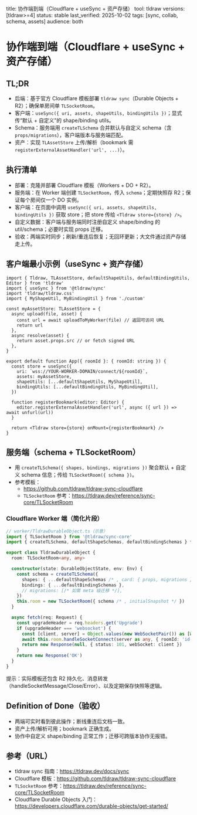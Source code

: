 title: 协作端到端（Cloudflare + useSync + 资产存储）
tool: tldraw
versions: [tldraw>=4]
status: stable
last_verified: 2025-10-02
tags: [sync, collab, schema, assets]
audience: both

# 协作端到端（Cloudflare + useSync + 资产存储）

## TL;DR
- 后端：基于官方 Cloudflare 模板部署 `tldraw sync`（Durable Objects + R2）；确保单房间单 `TLSocketRoom`。
- 客户端：`useSync({ uri, assets, shapeUtils, bindingUtils })`；显式传“默认 + 自定义”的 shape/binding utils。
- Schema：服务端用 `createTLSchema` 合并默认与自定义 schema（含 `props/migrations`），客户端版本与服务端匹配。
- 资产：实现 `TLAssetStore` 上传/解析（bookmark 需 `registerExternalAssetHandler('url', ...)`）。

## 执行清单
- 部署：克隆并部署 Cloudflare 模板（Workers + DO + R2）。
- 服务端：在 Worker 端创建 `TLSocketRoom`，传入 `schema`；定期快照存 R2；保证每个房间仅一个 DO 实例。
- 客户端：在页面中调用 `useSync({ uri, assets, shapeUtils, bindingUtils })` 获取 store；把 store 传给 `<Tldraw store={store} />`。
- 自定义数据：客户端与服务端同时注册自定义 shape/binding 的 util/schema；必要时实现 props 迁移。
- 验收：两端实时同步；刷新/重连后恢复；无回环更新；大文件通过资产存储走上传。

## 客户端最小示例（useSync + 资产存储）
```tsx
import { Tldraw, TLAssetStore, defaultShapeUtils, defaultBindingUtils, Editor } from 'tldraw'
import { useSync } from '@tldraw/sync'
import 'tldraw/tldraw.css'
import { MyShapeUtil, MyBindingUtil } from './custom'

const myAssetStore: TLAssetStore = {
  async upload(file, asset) {
    const url = await uploadToMyWorker(file) // 返回可访问 URL
    return url
  },
  async resolve(asset) {
    return asset.props.src // or fetch signed URL
  },
}

export default function App({ roomId }: { roomId: string }) {
  const store = useSync({
    uri: `wss://YOUR-WORKER-DOMAIN/connect/${roomId}`,
    assets: myAssetStore,
    shapeUtils: [...defaultShapeUtils, MyShapeUtil],
    bindingUtils: [...defaultBindingUtils, MyBindingUtil],
  })

  function registerBookmark(editor: Editor) {
    editor.registerExternalAssetHandler('url', async ({ url }) => await unfurl(url))
  }

  return <Tldraw store={store} onMount={registerBookmark} />
}
```

## 服务端（schema + TLSocketRoom）
- 用 `createTLSchema({ shapes, bindings, migrations })` 聚合默认 + 自定义 schema 信息；传给 `TLSocketRoom({ schema })`。
- 参考模板：
  - https://github.com/tldraw/tldraw-sync-cloudflare
  - `TLSocketRoom` 参考：https://tldraw.dev/reference/sync-core/TLSocketRoom

### Cloudflare Worker 端（简化片段）
```ts
// worker/TldrawDurableObject.ts（示意）
import { TLSocketRoom } from '@tldraw/sync-core'
import { createTLSchema, defaultShapeSchemas, defaultBindingSchemas } from '@tldraw/tlschema'

export class TldrawDurableObject {
  room: TLSocketRoom<any, any>

  constructor(state: DurableObjectState, env: Env) {
    const schema = createTLSchema({
      shapes: { ...defaultShapeSchemas /* , card: { props, migrations } */ },
      bindings: { ...defaultBindingSchemas },
      // migrations: [/* 如需 meta 级迁移 */],
    })
    this.room = new TLSocketRoom({ schema /* , initialSnapshot */ })
  }

  async fetch(req: Request) {
    const upgradeHeader = req.headers.get('Upgrade')
    if (upgradeHeader === 'websocket') {
      const [client, server] = Object.values(new WebSocketPair()) as [WebSocket, WebSocket]
      await this.room.handleSocketConnect(server as any, { roomId: 'id-from-url' })
      return new Response(null, { status: 101, webSocket: client })
    }
    return new Response('OK')
  }
}
```

提示：实际模板还包含 R2 持久化、消息转发（handleSocketMessage/Close/Error）、以及定期保存快照等逻辑。

## Definition of Done（验收）
- 两端可实时看到彼此操作；断线重连后文档一致。
- 资产上传/解析可用；bookmark 正确生成。
- 协作中自定义 shape/binding 正常工作；迁移可跨版本协作无报错。

## 参考（URL）
- tldraw sync 指南：https://tldraw.dev/docs/sync
- Cloudflare 模板：https://github.com/tldraw/tldraw-sync-cloudflare
- `TLSocketRoom` 参考：https://tldraw.dev/reference/sync-core/TLSocketRoom
 - Cloudflare Durable Objects 入门：https://developers.cloudflare.com/durable-objects/get-started/
